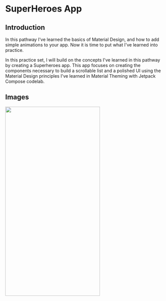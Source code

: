 SuperHeroes App
==================================

Introduction
------------

In this pathway I've learned the basics of Material Design, and how to add simple animations to your app. Now it is time to put what I've learned into practice.

In this practice set, I will build on the concepts I've learned in this pathway by creating a Superheroes app. This app focuses on creating the components necessary to build a scrollable list and a polished UI using the Material Design principles I've learned in Material Theming with Jetpack Compose codelab.

Images
--------------
<img src="https://github.com/nasuh-unal/ComposeTutorial/assets/88931522/91706f9a-038d-4892-a482-a2eda14c42a5" width=300 height=600>
